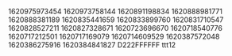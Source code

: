 1620975973454
1620973758144
1620891198834
1620888981771
1620888381189
1620835441659
1620833899760
1620831710547
1620828527211
1620827328671
1620723696670
1620718540776
1620717212501
1620717169079
1620714609529
1620387572048
1620386275916
1620384841827
D222FFFFFF
ttt12
